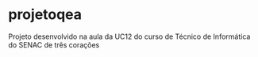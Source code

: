 # projetoqea
Projeto desenvolvido na aula da UC12 do curso de Técnico de Informática do SENAC de três corações
